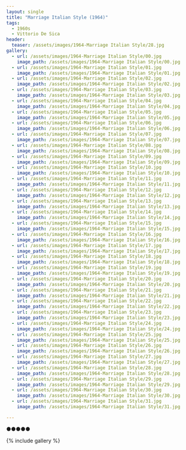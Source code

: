 ```yaml
---
layout: single
title: "Marriage Italian Style (1964)"
tags:
  - 1960s 
  - Vittorio De Sica
header:
  teaser: /assets/images/1964-Marriage Italian Style/28.jpg
gallery:
  - url: /assets/images/1964-Marriage Italian Style/00.jpg
    image_path: /assets/images/1964-Marriage Italian Style/00.jpg  
  - url: /assets/images/1964-Marriage Italian Style/01.jpg
    image_path: /assets/images/1964-Marriage Italian Style/01.jpg
  - url: /assets/images/1964-Marriage Italian Style/02.jpg
    image_path: /assets/images/1964-Marriage Italian Style/02.jpg
  - url: /assets/images/1964-Marriage Italian Style/03.jpg
    image_path: /assets/images/1964-Marriage Italian Style/03.jpg
  - url: /assets/images/1964-Marriage Italian Style/04.jpg
    image_path: /assets/images/1964-Marriage Italian Style/04.jpg
  - url: /assets/images/1964-Marriage Italian Style/05.jpg
    image_path: /assets/images/1964-Marriage Italian Style/05.jpg
  - url: /assets/images/1964-Marriage Italian Style/06.jpg
    image_path: /assets/images/1964-Marriage Italian Style/06.jpg
  - url: /assets/images/1964-Marriage Italian Style/07.jpg
    image_path: /assets/images/1964-Marriage Italian Style/07.jpg
  - url: /assets/images/1964-Marriage Italian Style/08.jpg
    image_path: /assets/images/1964-Marriage Italian Style/08.jpg
  - url: /assets/images/1964-Marriage Italian Style/09.jpg
    image_path: /assets/images/1964-Marriage Italian Style/09.jpg
  - url: /assets/images/1964-Marriage Italian Style/10.jpg
    image_path: /assets/images/1964-Marriage Italian Style/10.jpg
  - url: /assets/images/1964-Marriage Italian Style/11.jpg
    image_path: /assets/images/1964-Marriage Italian Style/11.jpg
  - url: /assets/images/1964-Marriage Italian Style/12.jpg
    image_path: /assets/images/1964-Marriage Italian Style/12.jpg
  - url: /assets/images/1964-Marriage Italian Style/13.jpg
    image_path: /assets/images/1964-Marriage Italian Style/13.jpg
  - url: /assets/images/1964-Marriage Italian Style/14.jpg
    image_path: /assets/images/1964-Marriage Italian Style/14.jpg
  - url: /assets/images/1964-Marriage Italian Style/15.jpg
    image_path: /assets/images/1964-Marriage Italian Style/15.jpg
  - url: /assets/images/1964-Marriage Italian Style/16.jpg
    image_path: /assets/images/1964-Marriage Italian Style/16.jpg
  - url: /assets/images/1964-Marriage Italian Style/17.jpg
    image_path: /assets/images/1964-Marriage Italian Style/17.jpg
  - url: /assets/images/1964-Marriage Italian Style/18.jpg
    image_path: /assets/images/1964-Marriage Italian Style/18.jpg
  - url: /assets/images/1964-Marriage Italian Style/19.jpg
    image_path: /assets/images/1964-Marriage Italian Style/19.jpg
  - url: /assets/images/1964-Marriage Italian Style/20.jpg
    image_path: /assets/images/1964-Marriage Italian Style/20.jpg
  - url: /assets/images/1964-Marriage Italian Style/21.jpg
    image_path: /assets/images/1964-Marriage Italian Style/21.jpg
  - url: /assets/images/1964-Marriage Italian Style/22.jpg
    image_path: /assets/images/1964-Marriage Italian Style/22.jpg
  - url: /assets/images/1964-Marriage Italian Style/23.jpg
    image_path: /assets/images/1964-Marriage Italian Style/23.jpg
  - url: /assets/images/1964-Marriage Italian Style/24.jpg
    image_path: /assets/images/1964-Marriage Italian Style/24.jpg
  - url: /assets/images/1964-Marriage Italian Style/25.jpg
    image_path: /assets/images/1964-Marriage Italian Style/25.jpg
  - url: /assets/images/1964-Marriage Italian Style/26.jpg
    image_path: /assets/images/1964-Marriage Italian Style/26.jpg
  - url: /assets/images/1964-Marriage Italian Style/27.jpg
    image_path: /assets/images/1964-Marriage Italian Style/27.jpg
  - url: /assets/images/1964-Marriage Italian Style/28.jpg
    image_path: /assets/images/1964-Marriage Italian Style/28.jpg
  - url: /assets/images/1964-Marriage Italian Style/29.jpg
    image_path: /assets/images/1964-Marriage Italian Style/29.jpg
  - url: /assets/images/1964-Marriage Italian Style/30.jpg
    image_path: /assets/images/1964-Marriage Italian Style/30.jpg
  - url: /assets/images/1964-Marriage Italian Style/31.jpg
    image_path: /assets/images/1964-Marriage Italian Style/31.jpg

---
```

●●●●●

{% include gallery %}
